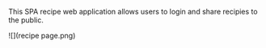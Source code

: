 This SPA recipe web application allows users to login and share recipies to the public.

![](recipe page.png)
